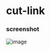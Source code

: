# cut-link


### screenshot

![image](https://user-images.githubusercontent.com/104157123/192298427-78520fb6-3260-47c1-ad45-a62acfb55cbe.png)
